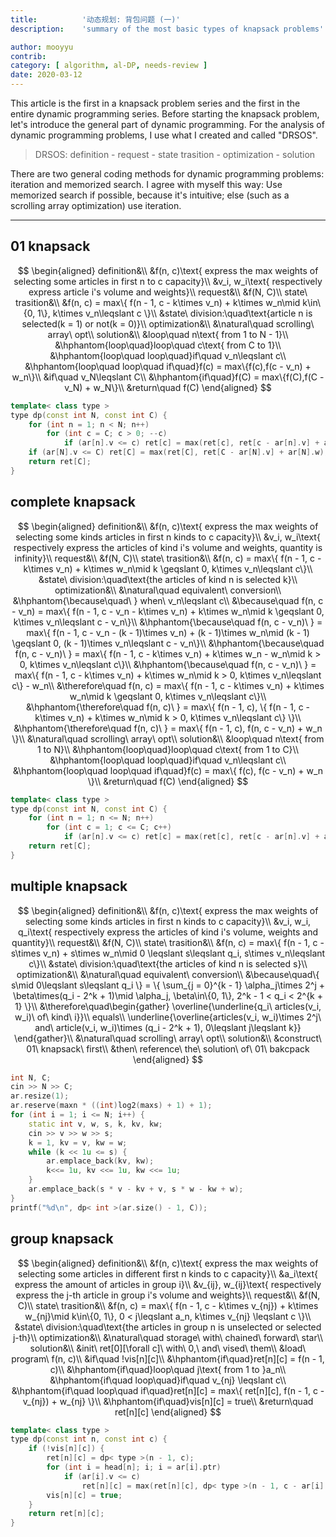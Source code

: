 ```yaml
---
title:			'动态规划: 背包问题 (一)'
description:	'summary of the most basic types of knapsack problems'

author: mooyyu
contrib:
category: [ algorithm, al-DP, needs-review ]
date: 2020-03-12
---
```


This article is the first in a knapsack problem series and the first in the entire dynamic programming series. Before starting the knapsack problem, let's introduce the general part of dynamic programming. For the analysis of dynamic programming problems, I use what I created and called "DRSOS".

>   DRSOS: definition - request - state trasition - optimization - solution

There are two general coding methods for dynamic programming problems: iteration and memorized search. I agree with myself this way: Use memorized search if possible, because it's intuitive; else (such as a scrolling array optimization) use iteration.

------

## 01 knapsack

$$
\begin{aligned}
definition&\\
&f(n, c)\text{ express the max weights of selecting some articles in first n to c capacity}\\
&v_i, w_i\text{ respectively express article i's volume and weights}\\
request&\\
&f(N, C)\\
state\ trasition&\\
&f(n, c) = max\{ f(n - 1, c - k\times v_n) + k\times w_n\mid k\in\{0, 1\}, k\times v_n\leqslant c \}\\
&state\ division:\quad\text{article n is selected(k = 1) or not(k = 0)}\\
optimization&\\
&\natural\quad scrolling\ array\ opt\\
solution&\\
&loop\quad n\text{ from 1 to N - 1}\\
&\hphantom{loop\quad}loop\quad c\text{ from C to 1}\\
&\hphantom{loop\quad loop\quad}if\quad v_n\leqslant c\\
&\hphantom{loop\quad loop\quad if\quad}f(c) = max\{f(c),f(c - v_n) + w_n\}\\
&if\quad v_N\leqslant C\\
&\hphantom{if\quad}f(C) = max\{f(C),f(C - v_N) + w_N\}\\
&return\quad f(C)
\end{aligned}
$$

```cpp
template< class type >
type dp(const int N, const int C) {
	for (int n = 1; n < N; n++)
		for (int c = C; c > 0; --c)
			if (ar[n].v <= c) ret[c] = max(ret[c], ret[c - ar[n].v] + ar[n].w);
	if (ar[N].v <= C) ret[C] = max(ret[C], ret[C - ar[N].v] + ar[N].w);
	return ret[C];
}
```

## complete knapsack

$$
\begin{aligned}
definition&\\
&f(n, c)\text{ express the max weights of selecting some kinds articles in first n kinds to c capacity}\\
&v_i, w_i\text{ respectively express the articles of kind i's volume and weights, quantity is infinity}\\
request&\\
&f(N, C)\\
state\ trasition&\\
&f(n, c) = max\{ f(n - 1, c - k\times v_n) + k\times w_n\mid k \geqslant 0, k\times v_n\leqslant c\}\\
&state\ division:\quad\text{the articles of kind n is selected k}\\
optimization&\\
&\natural\quad equivalent\ conversion\\
&\hphantom{\because\quad\ } when\ v_n\leqslant c\\
&\because\quad f(n, c - v_n) = max\{ f(n - 1, c - v_n - k\times v_n) + k\times w_n\mid k \geqslant 0, k\times v_n\leqslant c - v_n\}\\
&\hphantom{\because\quad f(n, c - v_n)\ } = max\{ f(n - 1, c - v_n - (k - 1)\times v_n) + (k - 1)\times w_n\mid (k - 1) \geqslant 0, (k - 1)\times v_n\leqslant c - v_n\}\\
&\hphantom{\because\quad f(n, c - v_n)\ } = max\{ f(n - 1, c - k\times v_n) + k\times w_n - w_n\mid k > 0, k\times v_n\leqslant c\}\\
&\hphantom{\because\quad f(n, c - v_n)\ } = max\{ f(n - 1, c - k\times v_n) + k\times w_n\mid k > 0, k\times v_n\leqslant c\} - w_n\\
&\therefore\quad f(n, c) = max\{ f(n - 1, c - k\times v_n) + k\times w_n\mid k \geqslant 0, k\times v_n\leqslant c\}\\
&\hphantom{\therefore\quad f(n, c)\ } = max\{ f(n - 1, c), \{ f(n - 1, c - k\times v_n) + k\times w_n\mid k > 0, k\times v_n\leqslant c\} \}\\
&\hphantom{\therefore\quad f(n, c)\ } = max\{ f(n - 1, c), f(n, c - v_n) + w_n \}\\
&\natural\quad scrolling\ array\ opt\\
solution&\\
&loop\quad n\text{ from 1 to N}\\
&\hphantom{loop\quad}loop\quad c\text{ from 1 to C}\\
&\hphantom{loop\quad loop\quad}if\quad v_n\leqslant c\\
&\hphantom{loop\quad loop\quad if\quad}f(c) = max\{ f(c), f(c - v_n) + w_n \}\\
&return\quad f(C)
\end{aligned}
$$

```cpp
template< class type >
type dp(const int N, const int C) {
	for (int n = 1; n <= N; n++)
		for (int c = 1; c <= C; c++)
			if (ar[n].v <= c) ret[c] = max(ret[c], ret[c - ar[n].v] + ar[n].w);
	return ret[C];
}
```

## multiple knapsack

$$
\begin{aligned}
definition&\\
&f(n, c)\text{ express the max weights of selecting some kinds articles in first n kinds to c capacity}\\
&v_i, w_i, q_i\text{ respectively express the articles of kind i's volume, weights and quantity}\\
request&\\
&f(N, C)\\
state\ trasition&\\
&f(n, c) = max\{ f(n - 1, c - s\times v_n) + s\times w_n\mid 0 \leqslant s\leqslant q_i, s\times v_n\leqslant c\}\\
&state\ division:\quad\text{the articles of kind n is selected s}\\
optimization&\\
&\natural\quad equivalent\ conversion\\
&\because\quad\{ s\mid 0\leqslant s\leqslant q_i \} = \{ \sum_{j = 0}^{k - 1} \alpha_j\times 2^j + \beta\times(q_i - 2^k + 1)\mid \alpha_j, \beta\in\{0, 1\}, 2^k - 1 < q_i < 2^{k + 1} \}\\
&\therefore\quad\begin{gather}
\overline{\underline{q_i\ articles(v_i, w_i)\ of\ kind\ i}}\\
equals\\
\underline{\overline{articles(v_i, w_i)\times 2^j\ and\ article(v_i, w_i)\times (q_i - 2^k + 1), 0\leqslant j\leqslant k}}
\end{gather}\\
&\natural\quad scrolling\ array\ opt\\
solution&\\
&construct\ 01\ knapsack\ first\\
&then\ reference\ the\ solution\ of\ 01\ bakcpack
\end{aligned}
$$

```cpp
int N, C;
cin >> N >> C;
ar.resize(1);
ar.reserve(maxn * ((int)log2(maxs) + 1) + 1);
for (int i = 1; i <= N; i++) {
    static int v, w, s, k, kv, kw;
    cin >> v >> w >> s;
    k = 1, kv = v, kw = w;
    while (k << 1u <= s) {
        ar.emplace_back(kv, kw);
        k<<= 1u, kv <<= 1u, kw <<= 1u;
    }
    ar.emplace_back(s * v - kv + v, s * w - kw + w);
}
printf("%d\n", dp< int >(ar.size() - 1, C));
```



## group knapsack

$$
\begin{aligned}
definition&\\
&f(n, c)\text{ express the max weights of selecting some articles in different first n kinds to c capacity}\\
&a_i\text{ express the amount of articles in group i}\\
&v_{ij}, w_{ij}\text{ respectively express the j-th article in group i's volume and weights}\\
request&\\
&f(N, C)\\
state\ trasition&\\
&f(n, c) = max\{ f(n - 1, c - k\times v_{nj}) + k\times w_{nj}\mid k\in\{0, 1\}, 0 < j\leqslant a_n, k\times v_{nj} \leqslant c \}\\
&state\ division:\quad\text{the articles in group n is unselected or selected j-th}\\
optimization&\\
&\natural\quad storage\ with\ chained\ forward\ star\\
solution&\\
&init\ ret[0][\forall c]\ with\ 0,\ and\ vised\ them\\
&load\ program\ f(n, c)\\
&if\quad !vis[n][c]\\
&\hphantom{if\quad}ret[n][c] = f(n - 1, c)\\
&\hphantom{if\quad}loop\quad j\text{ from 1 to }a_n\\
&\hphantom{if\quad loop\quad}if\quad v_{nj} \leqslant c\\
&\hphantom{if\quad loop\quad if\quad}ret[n][c] = max\{ ret[n][c], f(n - 1, c - v_{nj}) + w_{nj} \}\\
&\hphantom{if\quad}vis[n][c] = true\\
&return\quad ret[n][c]
\end{aligned}
$$



```cpp
template< class type >
type dp(const int n, const int c) {
	if (!vis[n][c]) {
		ret[n][c] = dp< type >(n - 1, c);
		for (int i = head[n]; i; i = ar[i].ptr)
			if (ar[i].v <= c)
				ret[n][c] = max(ret[n][c], dp< type >(n - 1, c - ar[i].v) + ar[i].w);
		vis[n][c] = true;
	}
	return ret[n][c];
}
```
